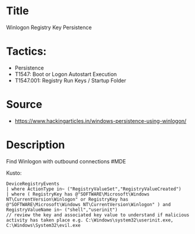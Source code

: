 # Title
Winlogon Registry Key Persistence

# Tactics: 
- Persistence
- T1547:	Boot or Logon Autostart Execution
- T1547.001:	Registry Run Keys / Startup Folder

# Source
- https://www.hackingarticles.in/windows-persistence-using-winlogon/

# Description
Find Winlogon with outbound connections #MDE

Kusto:

```
DeviceRegistryEvents  
| where ActionType in~ ("RegistryValueSet","RegistryValueCreated")  
| where ( RegistryKey has @"SOFTWARE\Microsoft\Windows NT\CurrentVersion\Winlogon" or RegistryKey has @"SOFTWARE\Microsoft\Windows NT\CurrentVersion\Winlogon" ) and RegistryValueName in~ ("shell","userinit")
// review the key and associated key value to understand if malicious activity has taken place e.g. C:\Windows\system32\userinit.exe, C:\Windows\System32\evil.exe

```
